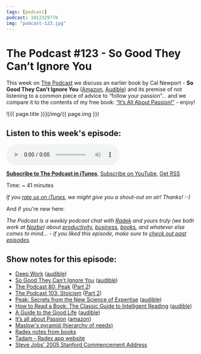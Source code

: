 ```yaml
---
tags: [podcast]
podcast: 1012329770
img: "podcast-123.jpg"
---
```


# The Podcast #123 - So Good They Can’t Ignore You

This week on [The Podcast][p] we discuss an earlier book by Cal Newport - **So Good They Can’t Ignore You** ([Amazon](https://www.amazon.com/dp/1455509124?tag=sliwinski-20), [Audible](https://www.audible.com/pd/B00995OX28?tag=sliwinski-20)) and its premise of not listening to a common piece of advice to “follow your passion”... and we compare it to the contents of my free book: [“It’s All About Passion!”](/passion) - enjoy!

<!--More-->

![{{ page.title }}](/img/{{ page.img }})

## Listen to this week's episode:

<audio controls>
<source src="https://files.nozbe.com/podcast/123.mp3" type="audio/mpeg">
</audio>

**[Subscribe to The Podcast in iTunes][i]**, [Subscribe on YouTube][y], [Get RSS][rss]

Time: ~ 41 minutes

*If you [rate us on iTunes][i], we might give you a shout-out on air! Thanks! :-)*

And if you're new here:

*The Podcast is a weekly podcast chat with [Radek][r] and yours truly (we both work at [Nozbe][n]) about [productivity](/productivity), [business](/business), [books](/books), and whatever else comes to mind… - if you liked this episode, make sure to [check out past episodes](/podcast).*

## Show notes for this episode:

  * [Deep Work](https://www.amazon.com/Deep-Work-Focused-Success-Distracted/dp/1455586692/) ([audible](https://www.audible.com/pd/Business/Deep-Work-Audiobook/B01CYKTYNW))
  * [So Good They Can't Ignore You](https://www.amazon.com/Good-They-Cant-Ignore-You-ebook/dp/B01KFR64LQ/) ([audible](https://www.audible.com/pd/Business/So-Good-They-Cant-Ignore-You-Audiobook/B01LZ5KC7W/))
  * [The Podcast 80: Peak](/podcast-80) ([Part 2](/podcast-81))
  * [The Podcast 103: Stoicism](/podcast-103) ([Part 2](/podcast-104))
  * [Peak: Secrets from the New Science of Expertise](https://www.amazon.com/Peak-Secrets-New-Science-Expertise/dp/0544456238/) ([audible](http://www.audible.com/pd/Science-Technology/Peak-Audiobook/B01F4D6XKI/))
  * [How to Read a Book: The Classic Guide to Intelligent Reading](https://www.amazon.com/How-Read-Book-Intelligent-Touchstone/dp/0671212095/) ([audible](https://www.audible.com/pd/Self-Development/How-to-Read-a-Book-Audiobook/B003VW9J9M))
  * [A Guide to the Good Life](https://www.amazon.com/Guide-Good-Life-Ancient-Stoic/dp/0195374614?tag=radexio-20) ([audible](https://www.audible.com/pd/A-Guide-to-the-Good-Life-Audiobook/B00G6ZLMDC?tag=radexio-20))
  * [It’s all about Passion](/passion/) ([amazon](https://www.amazon.com/Its-all-about-Passion-productivity-ebook/dp/B00KL524K8/))
  * [Maslow's pyramid (hierarchy of needs)](https://en.wikipedia.org/wiki/Maslow%27s_hierarchy_of_needs)
  * [Radex notes from books](http://radex.io/books/)
  * [Tadam - Radex app website](http://tadamapp.com/)
  * [Steve Jobs' 2005 Stanford Commencement Address](https://www.youtube.com/watch?v=UF8uR6Z6KLc)

[y]: https://michael.gratis/thepodcastyt
[rss]: https://thepodcast.fm/episodes?format=RSS
[e]: /podcast-123

[p]: /podcast
[n]: https://michael.gratis/nozbe
[r]: https://michael.gratis/radex
[i]: https://michael.gratis/thepodcast
[o]: https://michael.gratis/ipadonly

